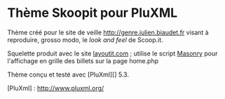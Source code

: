 Thème Skoopit pour PluXML
==========================

Thème créé pour le site de veille http://genre.julien.biaudet.fr visant à 
reproduire, grosso modo, le *look and feel* de Scoop.it.

Squelette produit avec le site [layoutit.com][] ; utilise le script [Masonry][]
pour l'affichage en grille des billets sur la page home.php

Thème conçu et testé avec [PluXml][] 5.3.

[layoutit.com]: http://layoutit.com
[Masonry]: http://masonry.desandro.com/
[PluXml] : http://www.pluxml.org/
